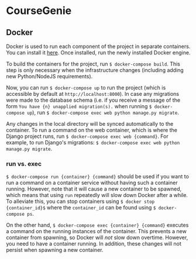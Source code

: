 # CourseGenie

## Docker
Docker is used to run each component of the project in separate containers.
You can install it [here](https://www.docker.com/community-edition#/download).
Once installed, run the newly installed Docker engine.

To build the containers for the project, run `$ docker-compose build`. This
step is only necessary when the infrastructure changes (including adding new
Python/NodeJS requirements).

Now, you can run `$ docker-compose up` to run the project (which is accessible
by default at `http://localhost:8000`). In case any migrations were made to the
database schema (i.e. if you receive a message of the form
`You have {n} unapplied migration(s).` when running `$ docker-compose up`), run
`$ docker-compose exec web python manage.py migrate`.

Any changes in the local directory will be synced automatically to the
container. To run a command on the web container, which is where the Django
project runs, run `$ docker-compose exec web {command}`. For example, to run
Django's migrations: `$ docker-compose exec web python manage.py migrate`.

### run vs. exec

`$ docker-compose run {container} {command}` should be used if you want to run
a command on a container service without having such a container running.
However, note that it will cause a new container to be spawned, which means
that using `run` repeatedly will slow down Docker after a while. To alleviate
this, you can stop containers using `$ docker stop {container_id}$` where the
`container_id` can be found using `$ docker-compose ps`.

On the other hand, `$ docker-compose exec {container} {command}` executes a
command on the running instances of the container. This prevents a new
container from spawning, so Docker will *not* slow down overtime. However, you
need to have a container running. In addition, these changes will not persist
when spawning a new container.
